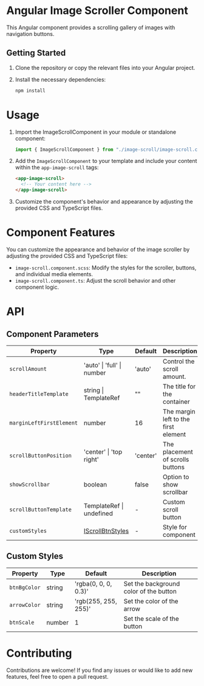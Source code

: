# Angular Image Scroller Component

This Angular component provides a scrolling gallery of images with navigation buttons.

## Getting Started

1. Clone the repository or copy the relevant files into your Angular project.
2. Install the necessary dependencies:

   ```bash
   npm install
   ```

# Usage

1. Import the ImageScrollComponent in your module or standalone component:

   ```typescript
   import { ImageScrollComponent } from "./image-scroll/image-scroll.component";
   ```

2. Add the `ImageScrollComponent` to your template and include your content within the `app-image-scroll` tags:

   ```html
   <app-image-scroll>
     <!-- Your content here -->
   </app-image-scroll>
   ```

3. Customize the component's behavior and appearance by adjusting the provided CSS and TypeScript files.

# Component Features

You can customize the appearance and behavior of the image scroller by adjusting the provided CSS and TypeScript files:

- `image-scroll.component.scss`: Modify the styles for the scroller, buttons, and individual media elements.
- `image-scroll.component.ts`: Adjust the scroll behavior and other component logic.

# API

## Component Parameters

| Property                 | Type                               | Default  | Description                          |
| ------------------------ | ---------------------------------- | -------- | ------------------------------------ |
| `scrollAmount`           | 'auto' \| 'full' \| number         | 'auto'   | Control the scroll amount.           |
| `headerTitleTemplate`    | string \| TemplateRef<void>        | ""       | The title for the container          |
| `marginLeftFirstElement` | number                             | 16       | The margin left to the first element |
| `scrollButtonPosition`   | 'center' \| 'top right'            | 'center' | The placement of scrolls buttons     |
| `showScrollbar`          | boolean                            | false    | Option to show scrollbar             |
| `scrollButtonTemplate`   | TemplateRef<void> \| undefined     | -        | Custom scroll button                 |
| `customStyles`           | [IScrollBtnStyles](#custom-styles) | -        | Style for component                  |

## Custom Styles

| Property     | Type   | Default              | Description                            |
| ------------ | ------ | -------------------- | -------------------------------------- |
| `btnBgColor` | string | 'rgba(0, 0, 0, 0.3)' | Set the background color of the button |
| `arrowColor` | string | 'rgb(255, 255, 255)' | Set the color of the arrow             |
| `btnScale`   | number | 1                    | Set the scale of the button            |

# Contributing

Contributions are welcome! If you find any issues or would like to add new features, feel free to open a pull request.
